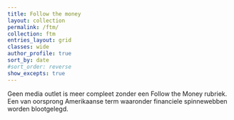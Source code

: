 ```yaml
---
title: Follow the money
layout: collection
permalink: /ftm/
collection: ftm
entries_layout: grid
classes: wide
author_profile: true
sort_by: date
#sort_order: reverse
show_excepts: true
---
```


Geen media outlet is meer compleet zonder een Follow the Money rubriek. Een van oorsprong Amerikaanse term waaronder financiele spinnewebben worden blootgelegd.
 